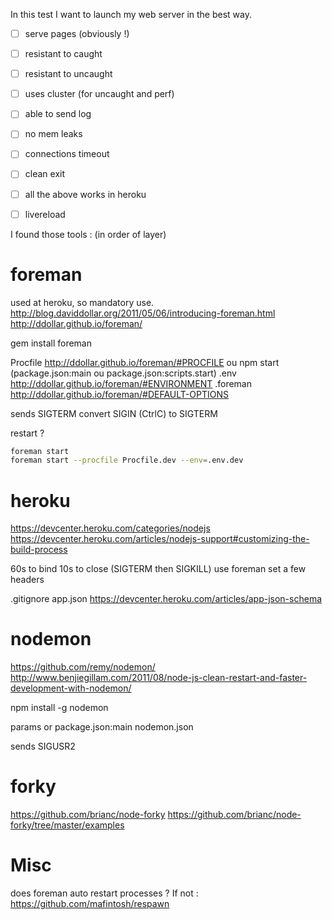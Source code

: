 In this test I want to launch my web server in the best way.

- [ ] serve pages (obviously !)
- [ ] resistant to caught
- [ ] resistant to uncaught
- [ ] uses cluster (for uncaught and perf)
- [ ] able to send log
- [ ] no mem leaks
- [ ] connections timeout
- [ ] clean exit
- [ ] all the above works in heroku
- [ ] livereload


I found those tools : (in order of layer)

foreman
=======
used at heroku, so mandatory use.
http://blog.daviddollar.org/2011/05/06/introducing-foreman.html
http://ddollar.github.io/foreman/

gem install foreman

Procfile       http://ddollar.github.io/foreman/#PROCFILE
   ou npm start (package.json:main ou package.json:scripts.start)
.env           http://ddollar.github.io/foreman/#ENVIRONMENT
.foreman       http://ddollar.github.io/foreman/#DEFAULT-OPTIONS

sends SIGTERM
convert SIGIN (CtrlC) to SIGTERM

restart ?

```bash
foreman start
foreman start --procfile Procfile.dev --env=.env.dev
```


heroku
======
https://devcenter.heroku.com/categories/nodejs
https://devcenter.heroku.com/articles/nodejs-support#customizing-the-build-process

60s to bind
10s to close (SIGTERM then SIGKILL)
use foreman
set a few headers

.gitignore
app.json      https://devcenter.heroku.com/articles/app-json-schema


nodemon
=======
https://github.com/remy/nodemon/
http://www.benjiegillam.com/2011/08/node-js-clean-restart-and-faster-development-with-nodemon/

npm install -g nodemon

params or package.json:main
nodemon.json

sends SIGUSR2


forky
=====
https://github.com/brianc/node-forky
https://github.com/brianc/node-forky/tree/master/examples


Misc
====
does foreman auto restart processes ? If not :
https://github.com/mafintosh/respawn

